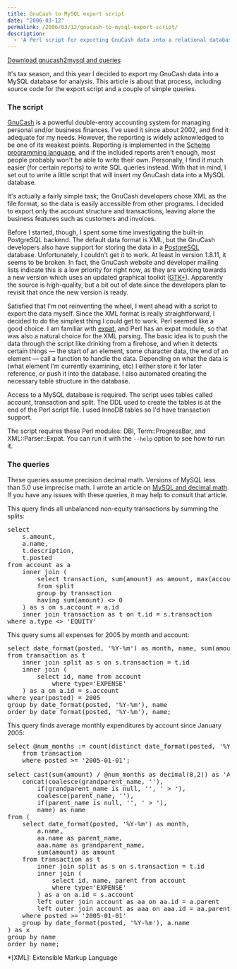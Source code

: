 ```yaml
---
title: GnuCash to MySQL export script
date: "2006-03-12"
permalink: /2006/03/12/gnucash-to-mysql-export-script/
description:
  - 'A Perl script for exporting GnuCash data into a relational database for analysis.  Includes instructions and analysis queries.'
---
```

<p class="download">
  <a href="/gnucash2mysql/">Download gnucash2mysql and queries</a>
</p>

It's tax season, and this year I decided to export my GnuCash data into a MySQL database for analysis. This article is about that process, including source code for the export script and a couple of simple queries.

### The script

[GnuCash][1] is a powerful double-entry accounting system for managing personal and/or business finances. I've used it since about 2002, and find it adequate for my needs. However, the reporting is widely acknowledged to be one of its weakest points. Reporting is implemented in the [Scheme programming language][2], and if the included reports aren't enough, most people probably won't be able to write their own. Personally, I find it much easier (for certain reports) to write SQL queries instead. With that in mind, I set out to write a little script that will insert my GnuCash data into a MySQL database.

It's actually a fairly simple task; the GnuCash developers chose XML as the file format, so the data is easily accessible from other programs. I decided to export only the account structure and transactions, leaving alone the business features such as customers and invoices.

Before I started, though, I spent some time investigating the built-in PostgreSQL backend. The default data format is XML, but the GnuCash developers also have support for storing the data in a [PostgreSQL][3] database. Unfortunately, I couldn't get it to work. At least in version 1.8.11, it seems to be broken. In fact, the GnuCash website and developer mailing lists indicate this is a low priority for right now, as they are working towards a new version which uses an updated graphical toolkit ([GTK+][4]). Apparently the source is high-quality, but a bit out of date since the developers plan to revisit that once the new version is ready.

Satisfied that I'm not reinventing the wheel, I went ahead with a script to export the data myself. Since the XML format is really straightforward, I decided to do the simplest thing I could get to work. Perl seemed like a good choice. I am familiar with [expat][5], and Perl has an expat module, so that was also a natural choice for the XML parsing. The basic idea is to push the data through the script like drinking from a firehose, and when it detects certain things &#8212; the start of an element, some character data, the end of an element &#8212; call a function to handle the data. Depending on what the data is (what element I'm currently examining, etc) I either store it for later reference, or push it into the database. I also automated creating the necessary table structure in the database.

Access to a MySQL database is required. The script uses tables called account, transaction and split. The DDL used to create the tables is at the end of the Perl script file. I used InnoDB tables so I'd have transaction support.

The script requires these Perl modules: DBI, Term::ProgressBar, and XML::Parser::Expat. You can run it with the `--help` option to see how to run it.

### The queries

These queries assume precision decimal math. Versions of MySQL less than 5.0 use imprecise math. I wrote an article on [MySQL and decimal math][6]. If you have any issues with these queries, it may help to consult that article.

This query finds all unbalanced non-equity transactions by summing the splits:

<pre>select
    s.amount,
    a.name,
    t.description,
    t.posted
from account as a
    inner join (
        select transaction, sum(amount) as amount, max(account) as account
        from split
        group by transaction
        having sum(amount) &lt;&gt; 0
    ) as s on s.account = a.id
    inner join transaction as t on t.id = s.transaction
where a.type &lt;&gt; 'EQUITY'</pre>

This query sums all expenses for 2005 by month and account:

<pre>select date_format(posted, '%Y-%m') as month, name, sum(amount) as amount
from transaction as t
    inner join split as s on s.transaction = t.id
    inner join (
        select id, name from account
            where type='EXPENSE'
    ) as a on a.id = s.account
where year(posted) = 2005
group by date_format(posted, '%Y-%m'), name
order by date_format(posted, '%Y-%m'), name;</pre>

This query finds average monthly expenditures by account since January 2005:

<pre>select @num_months := count(distinct date_format(posted, '%Y-%m'))
    from transaction
    where posted &gt;= '2005-01-01';

select cast(sum(amount) / @num_months as decimal(8,2)) as 'Average monthly amount',
    concat(coalesce(grandparent_name, ''),
        if(grandparent_name is null, '', ' &gt; '),
        coalesce(parent_name, ''),
        if(parent_name is null, '', ' &gt; '),
        name) as name
from (
    select date_format(posted, '%Y-%m') as month,
        a.name,
        aa.name as parent_name,
        aaa.name as grandparent_name,
        sum(amount) as amount
    from transaction as t
        inner join split as s on s.transaction = t.id
        inner join (
            select id, name, parent from account
            where type='EXPENSE'
        ) as a on a.id = s.account
        left outer join account as aa on aa.id = a.parent
        left outer join account as aaa on aaa.id = aa.parent
    where posted &gt;= '2005-01-01'
    group by date_format(posted, '%Y-%m'), a.name
) as x
group by name
order by name;</pre>

 [1]: http://www.gnucash.org
 [2]: http://www.swiss.ai.mit.edu/projects/scheme/
 [3]: http://www.postgresql.org
 [4]: http://www.gtk.org
 [5]: http://expat.sourceforge.net
 [6]: /blog/2006/03/08/decimal-math-in-mysql/

 *[XML]: Extensible Markup Language
